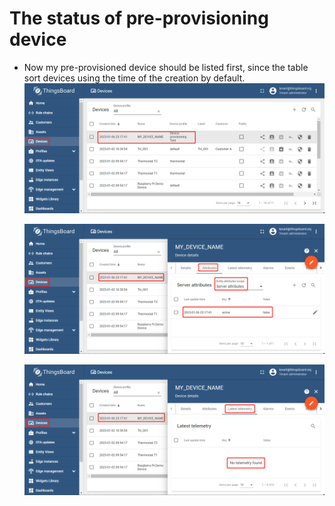 # The status of pre-provisioning device

* Now my pre-provisioned device should be listed first, since the table sort devices using the time of the creation by default.
    ![image](images/pre-provisioning-device-status/pre-provisioning-device-status-1.png)

    ![image](images/pre-provisioning-device-status/pre-provisioning-device-status-2.png)

    ![image](images/pre-provisioning-device-status/pre-provisioning-device-status-3.png)